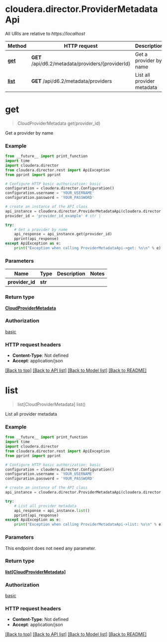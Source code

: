 # cloudera.director.ProviderMetadataApi

All URIs are relative to *https://localhost*

Method | HTTP request | Description
------------- | ------------- | -------------
[**get**](ProviderMetadataApi.md#get) | **GET** /api/d6.2/metadata/providers/{providerId} | Get a provider by name
[**list**](ProviderMetadataApi.md#list) | **GET** /api/d6.2/metadata/providers | List all provider metadata


# **get**
> CloudProviderMetadata get(provider_id)

Get a provider by name



### Example
```python
from __future__ import print_function
import time
import cloudera.director
from cloudera.director.rest import ApiException
from pprint import pprint

# Configure HTTP basic authorization: basic
configuration = cloudera.director.Configuration()
configuration.username = 'YOUR_USERNAME'
configuration.password = 'YOUR_PASSWORD'

# create an instance of the API class
api_instance = cloudera.director.ProviderMetadataApi(cloudera.director.ApiClient(configuration))
provider_id = 'provider_id_example' # str | 

try:
    # Get a provider by name
    api_response = api_instance.get(provider_id)
    pprint(api_response)
except ApiException as e:
    print("Exception when calling ProviderMetadataApi->get: %s\n" % e)
```

### Parameters

Name | Type | Description  | Notes
------------- | ------------- | ------------- | -------------
 **provider_id** | **str**|  | 

### Return type

[**CloudProviderMetadata**](CloudProviderMetadata.md)

### Authorization

[basic](../README.md#basic)

### HTTP request headers

 - **Content-Type**: Not defined
 - **Accept**: application/json

[[Back to top]](#) [[Back to API list]](../README.md#documentation-for-api-endpoints) [[Back to Model list]](../README.md#documentation-for-models) [[Back to README]](../README.md)

# **list**
> list[CloudProviderMetadata] list()

List all provider metadata



### Example
```python
from __future__ import print_function
import time
import cloudera.director
from cloudera.director.rest import ApiException
from pprint import pprint

# Configure HTTP basic authorization: basic
configuration = cloudera.director.Configuration()
configuration.username = 'YOUR_USERNAME'
configuration.password = 'YOUR_PASSWORD'

# create an instance of the API class
api_instance = cloudera.director.ProviderMetadataApi(cloudera.director.ApiClient(configuration))

try:
    # List all provider metadata
    api_response = api_instance.list()
    pprint(api_response)
except ApiException as e:
    print("Exception when calling ProviderMetadataApi->list: %s\n" % e)
```

### Parameters
This endpoint does not need any parameter.

### Return type

[**list[CloudProviderMetadata]**](CloudProviderMetadata.md)

### Authorization

[basic](../README.md#basic)

### HTTP request headers

 - **Content-Type**: Not defined
 - **Accept**: application/json

[[Back to top]](#) [[Back to API list]](../README.md#documentation-for-api-endpoints) [[Back to Model list]](../README.md#documentation-for-models) [[Back to README]](../README.md)

